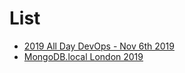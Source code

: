 <!-- TITLE: Miscellaneous -->
<!-- SUBTITLE: Ramdon Set of Topics/Seminars -->

# List
* [2019 All Day DevOps - Nov 6th 2019](/misc/2019AllDayDevOps)
* [MongoDB.local London 2019](http://s413370795.t.en25.com/e/er?utm_campaign=Int_PAE_MongoDB.local%20London_09_19_EMEA%20-%20follow%20up&utm_medium=email&utm_source=Eloqua&utm_term=%5BMongoDB.local%20London%5D%20Presentations%20&s=413370795&lid=7969&elqTrackId=b594fe68ebd64eb9846a9f9fe7fe3d0d&elq=4579b0d644974ba7b4418758ac01f8d7&elqaid=9117&elqat=1)